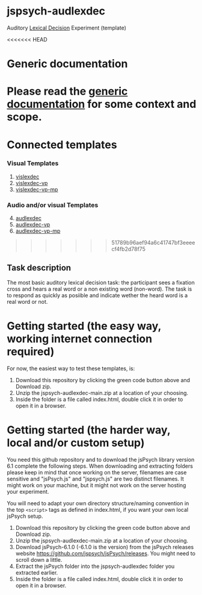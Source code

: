# jspsych-audlexdec
Auditory [Lexical Decision](https://en.wikipedia.org/wiki/Lexical_decision_task) Experiment (template)

<<<<<<< HEAD
# Generic documentation
Please read the [generic documentation](https://github.com/UiL-OTS-labs/jspsych-uil-template-docs) for some context and scope.
=======
# Connected templates

### Visual Templates
1. [vislexdec](https://github.com/UiL-OTS-labs/jspsych-vislexdec)
2. [vislexdec-vp](https://github.com/UiL-OTS-labs/jspsych-vislexdec-vp)
3. [vislexdec-vp-mp](https://github.com/UiL-OTS-labs/jspsych-vislexdec-vp-vm)

### Audio and/or visual Templates
4. [audlexdec](https://github.com/UiL-OTS-labs/jspsych-audlexdec-vp)
5. [audlexdec-vp](https://github.com/UiL-OTS-labs/jspsych-audlexdec-vp)
6. [audlexdec-vp-mp](https://github.com/UiL-OTS-labs/jspsych-audlexdec-vp-mp)
>>>>>>> 51789b96aef94a6c41747bf3eeeecf4fb2d78f75

## Task description
The most basic auditory lexical decision task: the participant sees a fixation cross and hears a real word or a non existing word (non-word). The task is to respond as quickly as posiible and indicate wether the heard word is a real word or not.

# Getting started (the easy way, working internet connection required)
For now, the easiest way to test these templates, is:

1. Download this repository by clicking the green code button above and Download zip.
2. Unzip the jspsych-audlexdec-main.zip at a location of your choosing.
3. Inside the folder is a file called index.html, double click it in order to open it
   in a browser.

# Getting started (the harder way, local and/or custom setup)

You need this github repository and to download the jsPsych library version 6.1
complete the following steps. When downloading and extracting folders please
keep in mind that once working on the server, filenames are case sensitive and
"jsPsych.js" and "jspsych.js" are two distinct filenames. It might work on your
machine, but it might not work on the server hosting your experiment.

You will need to adapt your own directory structure/naming convention in the 
top ```<script>``` tags as defined in index.html, if you want your own local jsPsych setup.

1. Download this repository by clicking the green code button above and Download zip.
2. Unzip the jspsych-audlexdec-main.zip at a location of your choosing.
3. Download jsPsych-6.1.0 (-6.1.0 is the version) from the jsPsych releases website
   https://github.com/jspsych/jsPsych/releases. You might need to scroll down a little.
4. Extract the jsPsych folder into the jspsych-audlexdec folder you extracted earlier.
5. Inside the folder is a file called index.html, double click it in order to open it
   in a browser.
   





  

